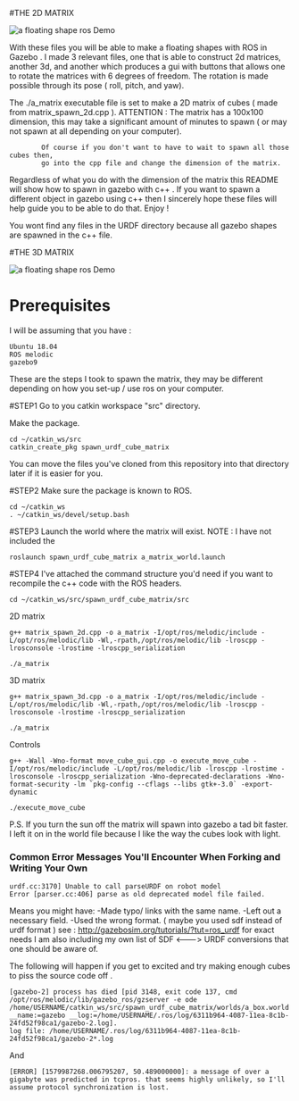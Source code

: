 

#THE 2D MATRIX

![a floating shape ros Demo](https://raw.githubusercontent.com/1hada/spawn_urdf_cube_matrix/master/cube_matrix_100x100.gif)


With these files you will be able to make a floating shapes with ROS in Gazebo .
I made 3 relevant files, one that is able to construct 2d matrices, another 3d,  and another which 
produces a gui with buttons that allows one to rotate the matrices with 6 degrees of freedom.
The rotation is made possible through its pose ( roll, pitch, and yaw).

The ./a_matrix executable file is set to make a 2D matrix of cubes ( made from matrix_spawn_2d.cpp ).
ATTENTION : 
            The matrix has a 100x100 dimension, this may take a significant amount of minutes
            to spawn ( or may not spawn at all depending on your computer).

            Of course if you don't want to have to wait to spawn all those cubes then, 
            go into the cpp file and change the dimension of the matrix.

Regardless of what you do with the dimension of the matrix this README will show
how to spawn in gazebo with c++ . If you want to spawn a different object in gazebo using c++ 
then I sincerely hope these files will help guide you to be able to do that. Enjoy !


You wont find any files in the URDF directory because all gazebo shapes are spawned in the c++ file.

#THE 3D MATRIX

![a floating shape ros Demo](https://raw.githubusercontent.com/1hada/spawn_urdf_cube_matrix/master/cube_matrix_8x8x8.gif)




# Prerequisites

I will be assuming that you have :

	Ubuntu 18.04 
	ROS melodic
	gazebo9

These are the steps I took to spawn the matrix,
they may be different depending on how you
set-up / use ros on your computer.

#STEP1
Go to you catkin workspace "src" directory.

Make the package.

```
cd ~/catkin_ws/src
catkin_create_pkg spawn_urdf_cube_matrix
```
You can move the files you've cloned from this repository into that directory later if it is easier for you.

#STEP2
Make sure the package is known to ROS.
```
cd ~/catkin_ws
. ~/catkin_ws/devel/setup.bash
```
#STEP3
Launch the world where the matrix will exist. 
NOTE : I have not included the 
```
roslaunch spawn_urdf_cube_matrix a_matrix_world.launch
```

#STEP4 
I've attached the command structure you'd need if you want to recompile the c++ code with the ROS headers.

```
cd ~/catkin_ws/src/spawn_urdf_cube_matrix/src
```
2D matrix
```
g++ matrix_spawn_2d.cpp -o a_matrix -I/opt/ros/melodic/include -L/opt/ros/melodic/lib -Wl,-rpath,/opt/ros/melodic/lib -lroscpp -lrosconsole -lrostime -lroscpp_serialization

./a_matrix
```
3D matrix
```
g++ matrix_spawn_3d.cpp -o a_matrix -I/opt/ros/melodic/include -L/opt/ros/melodic/lib -Wl,-rpath,/opt/ros/melodic/lib -lroscpp -lrosconsole -lrostime -lroscpp_serialization

./a_matrix
```
Controls
```
g++ -Wall -Wno-format move_cube_gui.cpp -o execute_move_cube -I/opt/ros/melodic/include -L/opt/ros/melodic/lib -lroscpp -lrostime -lrosconsole -lroscpp_serialization -Wno-deprecated-declarations -Wno-format-security -lm `pkg-config --cflags --libs gtk+-3.0` -export-dynamic

./execute_move_cube
```



P.S. 
If you turn the sun off the matrix will spawn into gazebo a tad bit faster. I left it on in the world file because I like the way the cubes look with light.




### Common Error Messages You'll Encounter When Forking and Writing Your Own 

```
urdf.cc:3170] Unable to call parseURDF on robot model
Error [parser.cc:406] parse as old deprecated model file failed.
```
Means you might have:
	-Made typo/ links with the same name.
	-Left out a necessary field.
	-Used the wrong format. ( maybe you used sdf instead of urdf format )
see  : http://gazebosim.org/tutorials/?tut=ros_urdf   for exact needs
I am also including my own list of SDF <---> URDF conversions that one should be aware of. 


The following will happen if you get to excited and try making enough cubes to piss the source code off .

```
[gazebo-2] process has died [pid 3148, exit code 137, cmd /opt/ros/melodic/lib/gazebo_ros/gzserver -e ode /home/USERNAME/catkin_ws/src/spawn_urdf_cube_matrix/worlds/a_box.world __name:=gazebo __log:=/home/USERNAME/.ros/log/6311b964-4087-11ea-8c1b-24fd52f98ca1/gazebo-2.log].
log file: /home/USERNAME/.ros/log/6311b964-4087-11ea-8c1b-24fd52f98ca1/gazebo-2*.log
```
And 
```
[ERROR] [1579987268.006795207, 50.489000000]: a message of over a gigabyte was predicted in tcpros. that seems highly unlikely, so I'll assume protocol synchronization is lost.
``` 










